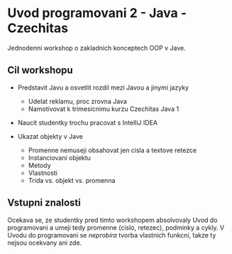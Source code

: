 Uvod programovani 2 - Java - Czechitas
======================================

Jednodenni workshop o zakladnich konceptech OOP v Jave.


Cil workshopu
-------------

* Predstavit Javu a osvetlit rozdil mezi Javou a jinymi jazyky
    * Udelat reklamu, proc zrovna Java
    * Namotivovat k trimesicnimu kurzu Czechitas Java 1

* Naucit studentky trochu pracovat s IntelliJ IDEA

* Ukazat objekty v Jave
    * Promenne nemuseji obsahovat jen cisla a textove retezce
    * Instanciovani objektu
    * Metody
    * Vlastnosti
    * Trida vs. objekt vs. promenna


Vstupni znalosti
----------------

Ocekava se, ze studentky pred timto workshopem absolvovaly Uvod do programovani a umeji tedy promenne (cislo, retezec), podminky a cykly.
V Uvodu do programovani se *neprobira* tvorba vlastnich funkcni, takze ty nejsou ocekvany ani zde.

